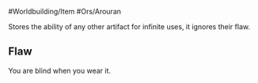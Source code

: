 #Worldbuilding/Item #Ors/Arouran 

Stores the ability of any other artifact for infinite uses, it ignores their flaw. 

## Flaw
You are blind when you wear it. 